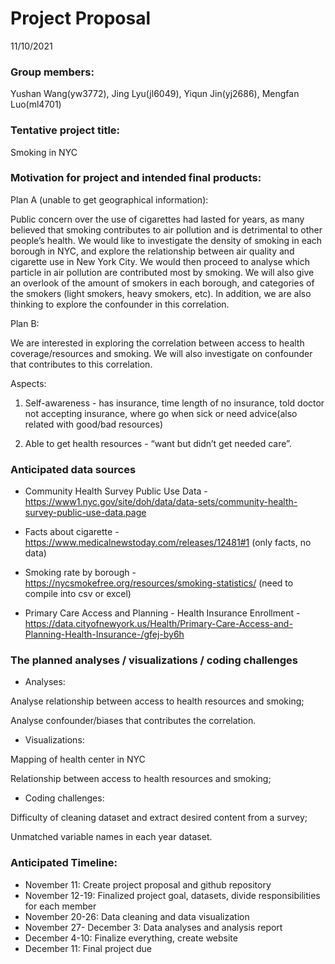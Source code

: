 Project Proposal
================
11/10/2021

### Group members:

Yushan Wang(yw3772), Jing Lyu(jl6049), Yiqun Jin(yj2686), Mengfan
Luo(ml4701)

### Tentative project title:

Smoking in NYC

### Motivation for project and intended final products:

Plan A (unable to get geographical information):

Public concern over the use of cigarettes had lasted for years, as many
believed that smoking contributes to air pollution and is detrimental to
other people’s health. We would like to investigate the density of
smoking in each borough in NYC, and explore the relationship between air
quality and cigarette use in New York City. We would then proceed to
analyse which particle in air pollution are contributed most by smoking.
We will also give an overlook of the amount of smokers in each borough,
and categories of the smokers (light smokers, heavy smokers, etc). In
addition, we are also thinking to explore the confounder in this
correlation.

Plan B:

We are interested in exploring the correlation between access to health
coverage/resources and smoking. We will also investigate on confounder
that contributes to this correlation.

Aspects:

1.  Self-awareness - has insurance, time length of no insurance, told
    doctor not accepting insurance, where go when sick or need
    advice(also related with good/bad resources)

2.  Able to get health resources - “want but didn’t get needed care”.

### Anticipated data sources

-   Community Health Survey Public Use Data -
    <https://www1.nyc.gov/site/doh/data/data-sets/community-health-survey-public-use-data.page>

-   Facts about cigarette -
    <https://www.medicalnewstoday.com/releases/12481#1> (only facts, no
    data)

-   Smoking rate by borough -
    <https://nycsmokefree.org/resources/smoking-statistics/> (need to
    compile into csv or excel)

-   Primary Care Access and Planning - Health Insurance Enrollment -
    <https://data.cityofnewyork.us/Health/Primary-Care-Access-and-Planning-Health-Insurance-/gfej-by6h>

### The planned analyses / visualizations / coding challenges

-   Analyses:

Analyse relationship between access to health resources and smoking;

Analyse confounder/biases that contributes the correlation.

-   Visualizations:

Mapping of health center in NYC

Relationship between access to health resources and smoking;

-   Coding challenges:

Difficulty of cleaning dataset and extract desired content from a
survey;

Unmatched variable names in each year dataset.

### Anticipated Timeline:

-   November 11: Create project proposal and github repository
-   November 12-19: Finalized project goal, datasets, divide
    responsibilities for each member
-   November 20-26: Data cleaning and data visualization
-   November 27- December 3: Data analyses and analysis report
-   December 4-10: Finalize everything, create website
-   December 11: Final project due
